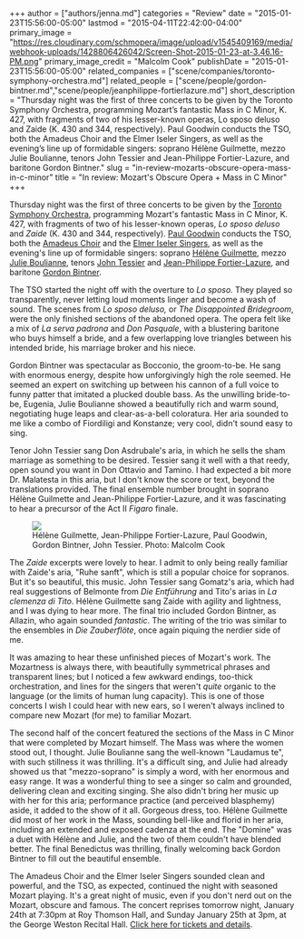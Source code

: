 +++
author = ["authors/jenna.md"]
categories = "Review"
date = "2015-01-23T15:56:00-05:00"
lastmod = "2015-04-11T22:42:00-04:00"
primary_image = "https://res.cloudinary.com/schmopera/image/upload/v1545409169/media/webhook-uploads/1428806426042/Screen-Shot-2015-01-23-at-3.46.16-PM.png"
primary_image_credit = "Malcolm Cook"
publishDate = "2015-01-23T15:56:00-05:00"
related_companies = ["scene/companies/toronto-symphony-orchestra.md"]
related_people = ["scene/people/gordon-bintner.md","scene/people/jeanphilippe-fortierlazure.md"]
short_description = "Thursday night was the first of three concerts to be given by the Toronto Symphony Orchestra, programming Mozart’s fantastic Mass in C Minor, K. 427, with fragments of two of his lesser-known operas, Lo sposo deluso and Zaide (K. 430 and 344, respectively). Paul Goodwin conducts the TSO, both the Amadeus Choir and the Elmer Iseler Singers, as well as the evening’s line up of formidable singers: soprano Hélène Guilmette, mezzo Julie Boulianne, tenors John Tessier and Jean-Philippe Fortier-Lazure, and baritone Gordon Bintner."
slug = "in-review-mozarts-obscure-opera-mass-in-c-minor"
title = "In review: Mozart&#039;s Obscure Opera + Mass in C Minor"
+++

<p class="intro" style="text-align: left;">
	Thursday night was the first of three concerts to be given by the <a href="http://www.tso.ca/en-ca/concerts-and-tickets/2014-2015-Season/EventDetails/Mozart-Mass-in-C-Minor.aspx" target="_blank">Toronto Symphony Orchestra</a>, programming Mozart's fantastic Mass in C Minor, K. 427, with fragments of two of his lesser-known operas, <em>Lo sposo deluso </em>and <em>Zaide</em> (K. 430 and 344, respectively).<em> </em><a href="http://www.askonasholt.co.uk/artists/conductors/paul-goodwin" target="_blank">Paul Goodwin</a> conducts the TSO, both the <a href="http://www.amadeuschoir.com/" target="_blank">Amadeus Choir</a> and the <a href="http://www.elmeriselersingers.com/" target="_blank">Elmer Iseler Singers</a>, as well as the evening's line up of formidable singers: soprano <a href="http://www.fr-lebureau.com/fiche_artiste.php?id=9" target="_blank">Hélène Guilmette</a>, mezzo <a href="http://imgartists.com/artist/julie_boulianne" target="_blank">Julie Boulianne</a>, tenors <a href="http://www.johnptessier.com/" target="_blank">John Tessier</a> and <a href="https://twitter.com/jfortierlazure" target="_blank">Jean-Philippe Fortier-Lazure</a>, and baritone <a href="http://www.ariamanagement.com/nos-artistes/gordon-bintner-w/" target="_blank">Gordon Bintner</a>.<br>
</p>
<p style="text-align: left;">
	The TSO started the night off with the overture to <em>Lo sposo. </em>They played so transparently, never letting loud moments linger and become a wash of sound. The scenes from <em>Lo sposo deluso,</em> or <em>The Disappointed Bridegroom</em>, were the only finished sections of the abandoned opera. The opera felt like a mix of <em>La serva padrona</em> and <em>Don Pasquale</em>, with a blustering baritone who buys himself a bride, and a few overlapping love triangles between his intended bride, his marriage broker and his niece.
</p>
<p style="text-align: left;">
	Gordon Bintner was spectacular as Bocconio, the groom-to-be. He sang with enormous energy, despite how unforgivingly high the role seemed. He seemed an expert on switching up between his cannon of a full voice to funny patter that imitated a plucked double bass. As the unwilling bride-to-be, Eugenia, Julie Boulianne showed a beautifully rich and warm sound, negotiating huge leaps and clear-as-a-bell coloratura. Her aria sounded to me like a combo of Fiordiligi and Konstanze; very cool, didn't sound easy to sing.
</p>
<p style="text-align: left;">
	Tenor John Tessier sang Don Asdrubale's aria, in which he sells the sham marriage as something to be desired. Tessier sang it well with a that reedy, open sound you want in Don Ottavio and Tamino. I had expected a bit more Dr. Malatesta in this aria, but I don't know the score or text, beyond the translations provided. The final ensemble number brought in soprano Hélène Guilmette and Jean-Philippe Fortier-Lazure, and it was fascinating to hear a precursor of the Act II <i>Figaro </i>finale.
</p>
<figure data-type="image"><a href="https://res.cloudinary.com/schmopera/image/upload/v1545409169/media/webhook-uploads/1428806466528/Screen-Shot-2015-01-23-at-3.46.16-PM.png"><img data-resize-src="http://lh3.googleusercontent.com/-ZDIl9pDYPd8nhBCCy6jpgVS9qFduslnNAUAXkJA5sF5-ewTOWFSHLB1SaqauGmJlS22-wQIjtACS6CErQeOJQeT96ml" src="http://lh3.googleusercontent.com/-ZDIl9pDYPd8nhBCCy6jpgVS9qFduslnNAUAXkJA5sF5-ewTOWFSHLB1SaqauGmJlS22-wQIjtACS6CErQeOJQeT96ml=s1200"></a><figcaption>Hélène Guilmette, Jean-Philippe Fortier-Lazure, Paul Goodwin, Gordon Bintner, John Tessier. Photo: Malcolm Cook</figcaption></figure>
<p style="text-align: left;">
	The <em>Zaide </em>excerpts were lovely to hear. I admit to only being really familiar with Zaide's aria, "Ruhe sanft", which is still a popular choice for sopranos. But it's so beautiful, this music. John Tessier sang Gomatz's aria, which had real suggestions of Belmonte from <em>Die Entführung</em> and Tito's arias in <em>La clemenza di Tito</em>. Hélène Guilmette sang Zaide with agility and lightness, and I was dying to hear more. The final trio included Gordon Bintner, as Allazin, who again sounded <em>fantastic</em>. The writing of the trio was similar to the ensembles in <i>Die Zauberflöte</i>, once again piquing the nerdier side of me.
</p>
<p style="text-align: left;">
	It was amazing to hear these unfinished pieces of Mozart's work. The Mozartness is always there, with beautifully symmetrical phrases and transparent lines; but I noticed a few awkward endings, too-thick orchestration, and lines for the singers that weren't <em>quite </em>organic to the language (or the limits of human lung capacity). This is one of those concerts I wish I could hear with new ears, so I weren't always inclined to compare new Mozart (for me) to familiar Mozart.
</p>
<p style="text-align: left;">
	The second half of the concert featured the sections of the Mass in C Minor that were completed by Mozart himself. The Mass was where the women stood out, I thought. Julie Boulianne sang the well-known "Laudamus te", with such stillness it was thrilling. It's a difficult sing, and Julie had already showed us that "mezzo-soprano" is simply a word, with her enormous and easy range. It was a wonderful thing to see a singer so calm and grounded, delivering clean and exciting singing. She also didn't bring her music up with her for this aria; performance practice (and perceived blasphemy) aside, it added to the show of it all. Gorgeous dress, too. Hélène Guilmette did most of her work in the Mass, sounding bell-like and florid in her aria, including an extended and exposed cadenza at the end. The "Domine" was a duet with Hélène and Julie, and the two of them couldn't have blended better. The final Benedictus was thrilling, finally welcoming back Gordon Bintner to fill out the beautiful ensemble.
</p>
<p style="text-align: left;">
	The Amadeus Choir and the Elmer Iseler Singers sounded clean and powerful, and the TSO, as expected, continued the night with seasoned Mozart playing. It's a great night of music, even if you don't nerd out on the Mozart, obscure and famous. The concert reprises tomorrow night, January 24th at 7:30pm at Roy Thomson Hall, and Sunday January 25th at 3pm, at the George Weston Recital Hall. <a href="http://www.tso.ca/en-ca/concerts-and-tickets/2014-2015-Season/EventDetails/Mozart-Mass-in-C-Minor.aspx" target="_blank">Click here for tickets and details</a>.
</p>
